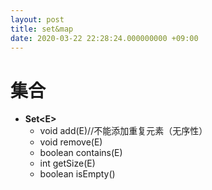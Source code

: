 ```yaml
---
layout: post
title: set&map
date: 2020-03-22 22:28:24.000000000 +09:00
---
```


# 集合
   + **Set&lt;E&gt;**
      + void add(E)//不能添加重复元素（无序性）
      + void remove(E)
      + boolean contains(E)
      + int getSize(E)
      + boolean isEmpty()
